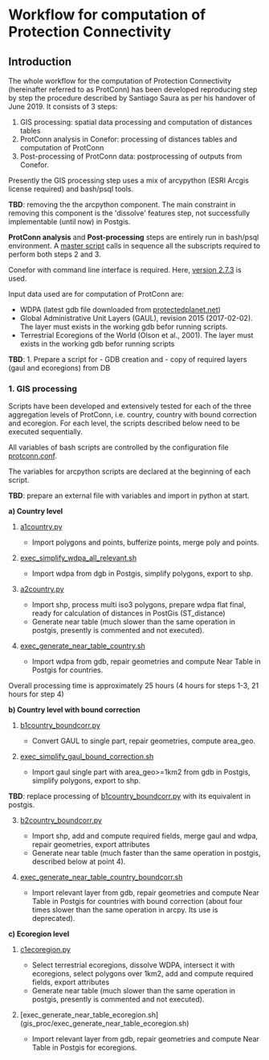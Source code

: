 # Workflow for computation of Protection Connectivity

## Introduction

The whole workflow for the computation of Protection Connectivity (hereinafter referred to as ProtConn) has been developed reproducing step by step the procedure described by Santiago Saura as per his handover of June 2019. It consists of 3 steps:

1. GIS processing: spatial data processing and computation of distances tables
2. ProtConn analysis in Conefor: processing of distances tables and computation of ProtConn
3. Post-processing of ProtConn data: postprocessing of outputs from Conefor.

Presently the GIS processing step uses a mix of arcypython (ESRI Arcgis license required) and bash/psql tools.

**TBD**: removing the the arcpython component. The main constraint in removing this component is the 'dissolve' features step, not successfully implementable (until now) in Postgis.

**ProtConn analysis** and **Post-processing** steps are entirely run in bash/psql environment. A [master script](conefor/exec_full_conefor_master.sh) calls in sequence all the subscripts required to perform both steps 2 and 3.

Conefor with command line interface is required. Here, [version 2.7.3](http://www.conefor.org/files/usuarios/Conefor_command_line.zip) is used.

Input data used are for computation of ProtConn are:

  - WDPA (latest gdb file downloaded from [protectedplanet.net](https://www.protectedplanet.n))
  - Global Administrative Unit Layers (GAUL), revision 2015 (2017-02-02). The layer must exists in the working gdb befor running scripts.
  - Terrestrial Ecoregions of the World (Olson et al., 2001). The layer must exists in the working gdb befor running scripts
  
**TBD**: 1. Prepare a script for  - GDB creation and 
                                  - copy of required layers (gaul and ecoregions) from DB

### 1. GIS processing

Scripts have been developed and extensively tested for each of the three aggregation levels of ProtConn, i.e. country, country with bound correction and ecoregion.
For each level, the scripts described below need to be executed sequentially.

All variables of bash scripts are controlled by the configuration file [protconn.conf](protconn.conf).

The variables for arcpython scripts are declared at the beginning of each script.

**TBD**: prepare an external file with variables and import in python at start.



**a) Country level**

1. [a1country.py](gis_proc/arcpy/a1country.py)
   - Import polygons and points, bufferize points, merge poly and points.
  
2. [exec_simplify_wdpa_all_relevant.sh](gis_proc/exec_simplify_wdpa_all_relevant.sh)
   - Import wdpa from dgb in Postgis, simplify polygons, export to shp.
  
3. [a2country.py](gis_proc/arcpy/a2country.py)
   - Import shp, process multi iso3 polygons, prepare wdpa flat final, ready for calculation of distances in PostGis (ST_distance)
   - Generate near table (much slower than the same operation in postgis, presently is commented and not executed).
  
4. [exec_generate_near_table_country.sh](gis_proc/exec_generate_near_table_country.sh)
   - Import wdpa from gdb, repair geometries and compute Near Table in Postgis for countries.

Overall processing time is approximately 25 hours (4 hours for steps 1-3, 21 hours for step 4)



**b) Country level with bound correction**

1. [b1country_boundcorr.py](gis_proc/arcpy/b1country_boundcorr.py)
   - Convert GAUL to single part, repair geometries, compute area_geo.
   
2. [exec_simplify_gaul_bound_correction.sh](gis_proc/exec_simplify_gaul_bound_correction.sh)
   - Import gaul single part with area_geo>=1km2 from gdb in Postgis, simplify polygons, export to shp.
   

**TBD**: replace processing of [b1country_boundcorr.py](gis_proc/arcpy/b1country_boundcorr.py) with its equivalent in postgis.

3. [b2country_boundcorr.py](gis_proc/arcpy/b2country_boundcorr.py)
   - Import shp, add and compute required fields, merge gaul and wdpa, repair geometries, export attributes
   - Generate near table (much faster than the same operation in postgis, described below at point 4).

4. [exec_generate_near_table_country_boundcorr.sh](gis_proc/exec_generate_near_table_country_boundcorr.sh)
   - Import relevant layer from gdb, repair geometries and compute Near Table in Postgis for countries with bound correction (about four times slower than the same operation in arcpy. Its use is deprecated).
   
**c) Ecoregion level**

1. [c1ecoregion.py](gis_proc/arcpy/c1ecoregion.py)
   - Select terrestrial ecoregions, dissolve WDPA, intersect it with ecoregions, select polygons over 1km2, add and compute required fields, export attributes
   - Generate near table (much slower than the same operation in postgis, presently is commented and not executed).
   
4. [exec_generate_near_table_ecoregion.sh] (gis_proc/exec_generate_near_table_ecoregion.sh)
   - Import relevant layer from gdb, repair geometries and compute Near Table in Postgis for ecoregions.
   
  
  
